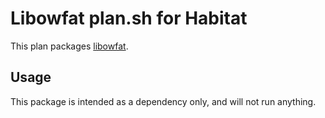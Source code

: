 # Libowfat plan.sh for Habitat

This plan packages [libowfat](http://www.fefe.de/libowfat/).

## Usage

This package is intended as a dependency only, and will not run anything.